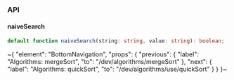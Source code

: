 

### API

#### naiveSearch

```ts
default function naiveSearch(string: string, value: string): boolean;
```


~{
  "element": "BottomNavigation",
  "props": {
    "previous": {
      "label": "Algorithms: mergeSort",
      "to": "/dev/algorithms/mergeSort"
    },
    "next": {
      "label": "Algorithms: quickSort",
      "to": "/dev/algorithms/use/quickSort"
    }
  }
}~
